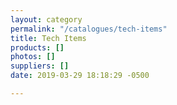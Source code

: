 ```yaml
---
layout: category
permalink: "/catalogues/tech-items"
title: Tech Items
products: []
photos: []
suppliers: []
date: 2019-03-29 18:18:29 -0500

---
```

